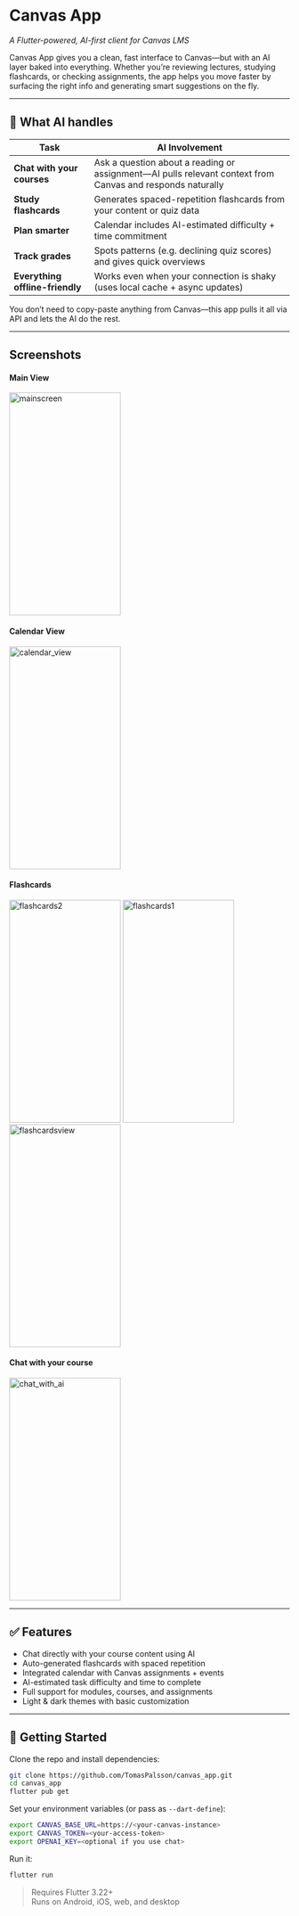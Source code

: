 # Canvas App  
_A Flutter-powered, AI-first client for Canvas LMS_

Canvas App gives you a clean, fast interface to Canvas—but with an AI layer baked into everything. Whether you’re reviewing lectures, studying flashcards, or checking assignments, the app helps you move faster by surfacing the right info and generating smart suggestions on the fly.

---

## 🧠 What AI handles

| Task | AI Involvement |
|------|----------------|
| **Chat with your courses** | Ask a question about a reading or assignment—AI pulls relevant context from Canvas and responds naturally |
| **Study flashcards** | Generates spaced-repetition flashcards from your content or quiz data |
| **Plan smarter** | Calendar includes AI-estimated difficulty + time commitment |
| **Track grades** | Spots patterns (e.g. declining quiz scores) and gives quick overviews |
| **Everything offline-friendly** | Works even when your connection is shaky (uses local cache + async updates)

You don’t need to copy-paste anything from Canvas—this app pulls it all via API and lets the AI do the rest.

---

## Screenshots

#### Main View  
<img src="https://github.com/user-attachments/assets/52e72de9-f555-4908-9227-8438d65d69c8" width="200" height="400" alt="mainscreen">

#### Calendar View  
<img src="https://github.com/user-attachments/assets/35c5eb39-1031-4de7-9624-21b19d95791d" width="200" height="400" alt="calendar_view">

#### Flashcards  
<img src="https://github.com/user-attachments/assets/5969645e-22d8-41fa-a477-4267c19cc423" width="200" height="400" alt="flashcards2">
<img src="https://github.com/user-attachments/assets/b92f7200-d4c2-4b7c-9474-0f35581c3770" width="200" height="400" alt="flashcards1">
<img src="https://github.com/user-attachments/assets/f28b6977-a965-4648-8930-a9b540f120f5" width="200" height="400" alt="flashcardsview">

#### Chat with your course  
<img src="https://github.com/user-attachments/assets/09120d70-1ff0-4d97-8fd0-3e653ac11ee0" width="200" height="400" alt="chat_with_ai">

---

## ✅ Features

- Chat directly with your course content using AI
- Auto-generated flashcards with spaced repetition
- Integrated calendar with Canvas assignments + events
- AI-estimated task difficulty and time to complete
- Full support for modules, courses, and assignments
- Light & dark themes with basic customization

---

## 🔧 Getting Started

Clone the repo and install dependencies:

```bash
git clone https://github.com/TomasPalsson/canvas_app.git
cd canvas_app
flutter pub get
```

Set your environment variables (or pass as `--dart-define`):

```bash
export CANVAS_BASE_URL=https://<your-canvas-instance>
export CANVAS_TOKEN=<your-access-token>
export OPENAI_KEY=<optional if you use chat>
```

Run it:

```bash
flutter run
```

> Requires Flutter 3.22+  
> Runs on Android, iOS, web, and desktop

